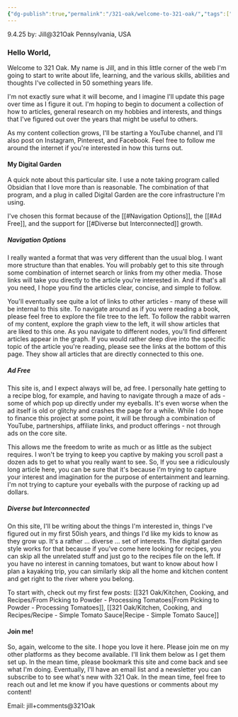 ```yaml
---
{"dg-publish":true,"permalink":"/321-oak/welcome-to-321-oak/","tags":["gardenEntry"]}
---
```




9.4.25
by: Jill@321Oak
Pennsylvania, USA

### Hello World, 

Welcome to 321 Oak. My name is Jill, and in this little corner of the web I'm going to start to write about life, learning, and the various skills, abilities and thoughts I've collected in 50 something years life.

I'm not exactly sure what it will become, and I imagine I'll update this page over time as I figure it out. I'm hoping to begin to document a collection of how to articles, general research on my hobbies and interests, and things that I've figured out over the years that might be useful to others.

As my content collection grows, I'll be starting a YouTube channel, and I'll also post on Instagram, Pinterest, and Facebook. Feel free to follow me around the internet if you're interested in how this turns out.

#### My Digital Garden
A quick note about this particular site. I use a note taking program called Obsidian that I love more than is reasonable. The combination of that program, and a plug in called Digital Garden are the core infrastructure I'm using. 

I've chosen this format because of the [[#Navigation Options]], the [[#Ad Free]], and the support for [[#Diverse but Interconnected]] growth.

##### Navigation Options
I really wanted a format that was very different than the usual blog. I want more structure than that enables. You will probably get to this site through some combination of internet search or links from my other media. Those links will take you directly to the article you're interested in. And if that's all you need, I hope you find the articles clear, concise, and simple to follow. 

You'll eventually see quite a lot of links to other articles - many of these will be internal to this site. To navigate around as if you were reading a book, please feel free to explore the file tree to the left. To follow the rabbit warren of my content, explore the graph view to the left, it will show articles that are liked to this one. As you navigate to different nodes, you'll find different articles appear in the graph. If you would rather deep dive into the specific topic of the article you're reading, please see the links at the bottom of this page. They show all articles that are directly connected to this one.

##### Ad Free
This site is, and I expect always will be, ad free. I personally hate getting to a recipe blog, for example, and having to navigate through a maze of ads - some of which pop up directly under my eyeballs. It's even worse when the ad itself is old or glitchy and crashes the page for a while. While I do hope to finance this project at some point, it will be through a combination of YouTube, partnerships, affiliate links, and product offerings - not through ads on the core site. 

This allows me the freedom to write as much or as little as the subject requires. I won't be trying to keep you captive by making you scroll past a dozen ads to get to what you really want to see. So, If you see a ridiculously long article here, you can be sure that it's because I'm trying to capture your interest and imagination for the purpose of entertainment and learning. I'm not trying to capture your eyeballs with the purpose of  racking up ad dollars.

##### Diverse but Interconnected
On this site, I'll be writing about the things I'm interested in, things I've figured out in my first 50ish years, and things I'd like my kids to know as they grow up. It's a rather ... diverse ... set of interests. The digital garden style works for that because if you've come here looking for recipes, you can skip all the unrelated stuff and just go to the recipes file on the left. If you have no interest in canning tomatoes, but want to know about how I plan a kayaking trip, you can similarly skip all the home and kitchen content and get right to the river where you belong. 

To start with, check out my first few posts: [[321 Oak/Kitchen, Cooking, and Recipes/From Picking to Powder - Processing Tomatoes\|From Picking to Powder - Processing Tomatoes]], [[321 Oak/Kitchen, Cooking, and Recipes/Recipe - Simple Tomato Sauce\|Recipe - Simple Tomato Sauce]]

#### Join me!

So, again, welcome to the site. I hope you love it here. Please join me on my other platforms as they become available. I'll link them below as I get them set up. In the mean time, please bookmark this site and come back and see what I'm doing. Eventually, I'll have an email list and a newsletter you can subscribe to to see what's new with 321 Oak. In the mean time, feel free to reach out and let me know if you have questions or comments about my content! 

Email: jill+comments@321Oak
